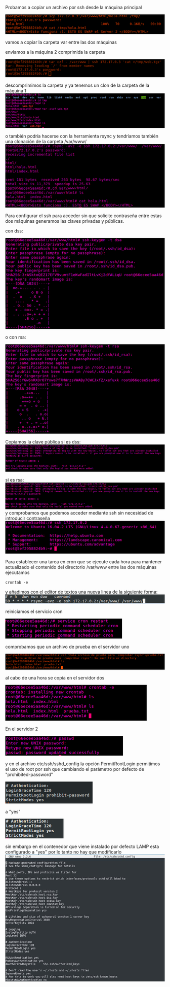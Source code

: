 


Probamos a copiar un archivo por ssh desde la máquina principal

![img](https://github.com/donas11/swap1617/blob/master/Prácticas/Práctica2/1.png)

vamos a copiar la carpeta var entre las dos máquinas

enviamos a la máquina 2 comprimida la carpeta

![img](https://github.com/donas11/swap1617/blob/master/Prácticas/Práctica2/2.png)

descomprimimos la carpeta y ya tenemos un clon de la carpeta de la máquina 1
![img](https://github.com/donas11/swap1617/blob/master/Prácticas/Práctica2/3.png)

o también podría hacerse con la herramienta rsync y tendríamos también una clonación de la carpeta /var/www/
![img](https://github.com/donas11/swap1617/blob/master/Prácticas/Práctica2/4.png)

Para configurar el ssh para acceder sin que solicite contraseña entre estas dos máquinas 
generamos las claves privadas y públicas.

con dss:

![img](https://github.com/donas11/swap1617/blob/master/Prácticas/Práctica2/5dss.png)

o con rsa:

![img](https://github.com/donas11/swap1617/blob/master/Prácticas/Práctica2/5rsa.png)

Copiamos la clave pública
si es dss:
![img](https://github.com/donas11/swap1617/blob/master/Prácticas/Práctica2/6dss.png)

si es rsa:
![img](https://github.com/donas11/swap1617/blob/master/Prácticas/Práctica2/6rsa.png)
y comprobamos que podemos acceder mediante ssh sin necesidad de introducir contraseña
![img](https://github.com/donas11/swap1617/blob/master/Prácticas/Práctica2/7.png)

Para establecer una tarea en cron que se ejecute cada hora para mantener actualizado el contenido del directorio /var/www entre las dos máquinas
ejecutamos 
~~~
crontab -e
~~~
y añadimos con el editor de textos una nueva linea de la siguiente forma:
![img](https://github.com/donas11/swap1617/blob/master/Prácticas/Práctica2/8.png)

reiniciamos el servicio cron

![img](https://github.com/donas11/swap1617/blob/master/Prácticas/Práctica2/9.png)

comprobamos que un archivo de prueba en el servidor uno

![img](https://github.com/donas11/swap1617/blob/master/Prácticas/Práctica2/10.png)

al cabo de una hora se copia en el servidor dos

![img](https://github.com/donas11/swap1617/blob/master/Prácticas/Práctica2/11.png)




En el servidor 2

![img](https://github.com/donas11/swap1617/blob/master/Prácticas/Práctica2/Previo/2.png)



y en el archivo etc/ssh/sshd_config la opción PermitRootLogin 
 permitimos el uso de root por ssh que cambiando el parámetro por defecto de "prohibited-password" 
 
![img](https://github.com/donas11/swap1617/blob/master/Prácticas/Práctica2/Previo/3.png)

a "yes"

![img](https://github.com/donas11/swap1617/blob/master/Prácticas/Práctica2/Previo/4.png)

sin embargo en el contenedor que viene instalado por defecto LAMP esta configurado a "yes" por lo tanto no hay que modificarlo 
![img](https://github.com/donas11/swap1617/blob/master/Prácticas/Práctica2/Previo/5.jpg)
